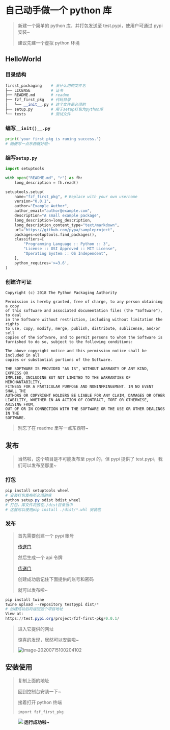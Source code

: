 <!--
title: 11-自制python库
sort:
-->

# 自己动手做一个 python 库

> 新建一个简单的 python 库，并打包发送至 test.pypi，使用户可通过 pypi 安装~
>
> 建议先建一个虚拟 python 环境

## HelloWorld

### 目录结构

```python
firsst_packaging	# 没什么用的文件名
├── LICENSE			# 证书
├── README.md		# readme
├── fzf_first_pkg	# 代码目录
│   └── __init__.py	# 这个文件是必须的
├── setup.py		# 用于setup打包为python库
└── tests			# 测试文件
```

### 编写`__init()__.py`

```python
print('your first pkg is runing success.')
# 随便写一点东西就好啦~
```

### 编写`setup.py`

```python
import setuptools

with open("README.md", "r") as fh:
    long_description = fh.read()

setuptools.setup(
    name="fzf_first_pkg", # Replace with your own username
    version="0.0.1",
    author="Example Author",
    author_email="author@example.com",
    description="A small example package",
    long_description=long_description,
    long_description_content_type="text/markdown",
    url="https://github.com/pypa/sampleproject",
    packages=setuptools.find_packages(),
    classifiers=[
        "Programming Language :: Python :: 3",
        "License :: OSI Approved :: MIT License",
        "Operating System :: OS Independent",
    ],
    python_requires='>=3.6',
)
```

### 创建许可证

```
Copyright (c) 2018 The Python Packaging Authority

Permission is hereby granted, free of charge, to any person obtaining a copy
of this software and associated documentation files (the "Software"), to deal
in the Software without restriction, including without limitation the rights
to use, copy, modify, merge, publish, distribute, sublicense, and/or sell
copies of the Software, and to permit persons to whom the Software is
furnished to do so, subject to the following conditions:

The above copyright notice and this permission notice shall be included in all
copies or substantial portions of the Software.

THE SOFTWARE IS PROVIDED "AS IS", WITHOUT WARRANTY OF ANY KIND, EXPRESS OR
IMPLIED, INCLUDING BUT NOT LIMITED TO THE WARRANTIES OF MERCHANTABILITY,
FITNESS FOR A PARTICULAR PURPOSE AND NONINFRINGEMENT. IN NO EVENT SHALL THE
AUTHORS OR COPYRIGHT HOLDERS BE LIABLE FOR ANY CLAIM, DAMAGES OR OTHER
LIABILITY, WHETHER IN AN ACTION OF CONTRACT, TORT OR OTHERWISE, ARISING FROM,
OUT OF OR IN CONNECTION WITH THE SOFTWARE OR THE USE OR OTHER DEALINGS IN THE
SOFTWARE.
```

> 别忘了在 readme 里写一点东西呀~

## 发布

> 当然啦，这个项目是不可能发布至 pypi 的，但 pypi 提供了 test.pypi，我们可以发布至那里~

### 打包

```powershell
pip install setuptools wheel
# 安装打包发布所必须的库
python setup.py sdist bdist_wheel
# 打包，库文件将放在./dist目录当中
# 这就可以使用pip install ./dist/*.whl 安装啦
```

### 发布

> 首先需要创建一个 pypi 账号
>
> [传送门](https://pypi.org/account/register/)
>
> 然后生成一个 api 令牌
>
> [传送门](https://test.pypi.org/manage/account/token/)
>
> 创建成功后记住下面提供的账号和密码
>
> 就可以发布啦~

```powershell
pip install twine
twine upload --repository testpypi dist/*
# 创建成功后将返回这个项目地址
View at:
https://test.pypi.org/project/fzf-first-pkg/0.0.1/
```

> 进入它提供的网址
>
> 惊喜的发现，居然可以安装啦~
>
> ![image-20200715100204102](https://img-1257284600.cos.ap-beijing.myqcloud.com/2020/20200715100211.png)

## 安装使用

> 复制上面的地址
>
> 回到控制台安装一下~
>
> 接着打开 python 终端
>
> `import fzf_first_pkg`
>
> <p >
>     <img src="https://img-1257284600.cos.ap-beijing.myqcloud.com/2020/20200715100551.png"align="left"/>
> <p/>

**运行成功啦~**
